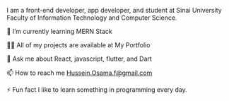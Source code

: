 I am a front-end developer, app developer, and student at Sinai University Faculty of Information Technology and Computer Science.

🔭 I’m currently learning MERN Stack

👨‍💻 All of my projects are available at My Portfolio

💬 Ask me about React, javascript, flutter, and Dart

📫 How to reach me Hussein.Osama.f@gmail.com

⚡ Fun fact I like to learn something in programming every day.

<!---
Hussein-Osamaa/Hussein-Osamaa is a ✨ special ✨ repository because its `README.md` (this file) appears on your GitHub profile.
You can click the Preview link to take a look at your changes.
--->
